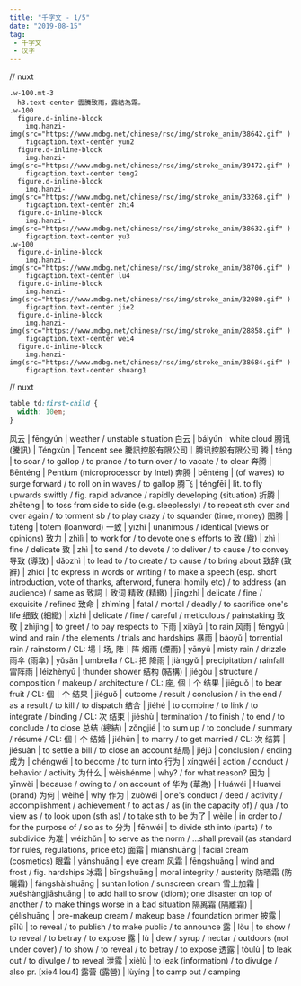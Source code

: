 ```yaml
---
title: "千字文 - 1/5"
date: "2019-08-15"
tag: 
 - 千字文
 - 汉字
---
```

// nuxt
```pug
.w-100.mt-3
  h3.text-center 雲騰致雨，露結為霜。
.w-100
  figure.d-inline-block
    img.hanzi-img(src="https://www.mdbg.net/chinese/rsc/img/stroke_anim/38642.gif" )
    figcaption.text-center yun2
  figure.d-inline-block
    img.hanzi-img(src="https://www.mdbg.net/chinese/rsc/img/stroke_anim/39472.gif" )
    figcaption.text-center teng2
  figure.d-inline-block
    img.hanzi-img(src="https://www.mdbg.net/chinese/rsc/img/stroke_anim/33268.gif" )
    figcaption.text-center zhi4
  figure.d-inline-block
    img.hanzi-img(src="https://www.mdbg.net/chinese/rsc/img/stroke_anim/38632.gif" )
    figcaption.text-center yu3
.w-100
  figure.d-inline-block
    img.hanzi-img(src="https://www.mdbg.net/chinese/rsc/img/stroke_anim/38706.gif" )
    figcaption.text-center lu4
  figure.d-inline-block
    img.hanzi-img(src="https://www.mdbg.net/chinese/rsc/img/stroke_anim/32080.gif" )
    figcaption.text-center jie2
  figure.d-inline-block
    img.hanzi-img(src="https://www.mdbg.net/chinese/rsc/img/stroke_anim/28858.gif" )
    figcaption.text-center wei4
  figure.d-inline-block
    img.hanzi-img(src="https://www.mdbg.net/chinese/rsc/img/stroke_anim/38684.gif" )
    figcaption.text-center shuang1
```
<!-- excerpt_separator -->
// nuxt
```css
table td:first-child {
  width: 10em;
}
```

风云 | fēngyún | weather / unstable situation
白云 | báiyún | white cloud
腾讯 (騰訊) | Téngxùn | Tencent see 騰訊控股有限公司｜腾讯控股有限公司
腾 | téng | to soar / to gallop / to prance / to turn over / to vacate / to clear
奔腾 | Bēnténg | Pentium (microprocessor by Intel)
奔腾 | bēnténg | (of waves) to surge forward / to roll on in waves / to gallop
腾飞 | téngfēi | lit. to fly upwards swiftly / fig. rapid advance / rapidly developing (situation)
折腾 | zhēteng | to toss from side to side (e.g. sleeplessly) / to repeat sth over and over again / to torment sb / to play crazy / to squander (time, money)
图腾 | túténg | totem (loanword)
一致 | yīzhì | unanimous / identical (views or opinions)
致力 | zhìlì | to work for / to devote one's efforts to
致 (緻) | zhì | fine / delicate
致 | zhì | to send / to devote / to deliver / to cause / to convey
导致 (導致) | dǎozhì | to lead to / to create / to cause / to bring about
致辞 (致辭) | zhìcí | to express in words or writing / to make a speech (esp. short introduction, vote of thanks, afterword, funeral homily etc) / to address (an audience) / same as 致詞｜致词
精致 (精緻) | jīngzhì | delicate / fine / exquisite / refined
致命 | zhìmìng | fatal / mortal / deadly / to sacrifice one's life
细致 (細緻) | xìzhì | delicate / fine / careful / meticulous / painstaking
致敬 | zhìjìng | to greet / to pay respects to
下雨 | xiàyǔ | to rain
风雨 | fēngyǔ | wind and rain / the elements / trials and hardships
暴雨 | bàoyǔ | torrential rain / rainstorm / CL: 場｜场, 陣｜阵
烟雨 (煙雨) | yānyǔ | misty rain / drizzle
雨伞 (雨傘) | yǔsǎn | umbrella / CL: 把
降雨 | jiàngyǔ | precipitation / rainfall
雷阵雨 | léizhènyǔ | thunder shower
结构 (結構) | jiégòu | structure / composition / makeup / architecture / CL: 座, 個｜个
结果 | jiēguǒ | to bear fruit / CL: 個｜个
结果 | jiéguǒ | outcome / result / conclusion / in the end / as a result / to kill / to dispatch
结合 | jiéhé | to combine / to link / to integrate / binding / CL: 次
结束 | jiéshù | termination / to finish / to end / to conclude / to close
总结 (總結) | zǒngjié | to sum up / to conclude / summary / résumé / CL: 個｜个
结婚 | jiéhūn | to marry / to get married / CL: 次
结算 | jiésuàn | to settle a bill / to close an account
结局 | jiéjú | conclusion / ending
成为 | chéngwéi | to become / to turn into
行为 | xíngwéi | action / conduct / behavior / activity
为什么 | wèishénme | why? / for what reason?
因为 | yīnwèi | because / owing to / on account of
华为 (華為) | Huáwéi | Huawei (brand)
为何 | wèihé | why
作为 | zuòwéi | one's conduct / deed / activity / accomplishment / achievement / to act as / as (in the capacity of) / qua / to view as / to look upon (sth as) / to take sth to be
为了 | wèile | in order to / for the purpose of / so as to
分为 | fēnwéi | to divide sth into (parts) / to subdivide
为准 | wéizhǔn | to serve as the norm / ...shall prevail (as standard for rules, regulations, price etc)
面霜 | miànshuāng | facial cream (cosmetics)
眼霜 | yǎnshuāng | eye cream
风霜 | fēngshuāng | wind and frost / fig. hardships
冰霜 | bīngshuāng | moral integrity / austerity
防晒霜 (防曬霜) | fángshàishuāng | suntan lotion / sunscreen cream
雪上加霜 | xuěshàngjiāshuāng | to add hail to snow (idiom); one disaster on top of another / to make things worse in a bad situation
隔离霜 (隔離霜) | gélíshuāng | pre-makeup cream / makeup base / foundation primer
披露 | pīlù | to reveal / to publish / to make public / to announce
露 | lòu | to show / to reveal / to betray / to expose
露 | lù | dew / syrup / nectar / outdoors (not under cover) / to show / to reveal / to betray / to expose
透露 | tòulù | to leak out / to divulge / to reveal
泄露 | xièlù | to leak (information) / to divulge / also pr. [xie4 lou4]
露营 (露營) | lùyíng | to camp out / camping
